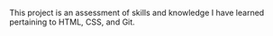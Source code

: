 This project is an assessment of skills and knowledge I have learned pertaining to HTML, CSS, and Git.
